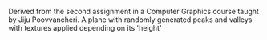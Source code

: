Derived from the second assignment in a Computer Graphics course taught by Jiju Poovvancheri. A plane with randomly generated peaks and valleys with textures applied depending on its 'height'

